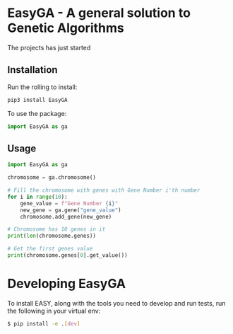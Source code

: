 # EasyGA - A general solution to Genetic Algorithms

The projects has just started

## Installation

Run the rolling to install:

```Python
pip3 install EasyGA
```

To use the package:
```python
import EasyGA as ga
```

## Usage

```python
import EasyGA as ga

chromosome = ga.chromosome()

# Fill the chromosome with genes with Gene Number i'th number 
for i in range(10):
    gene_value = f"Gene Number {i}"
    new_gene = ga.gene("gene_value")
    chromosome.add_gene(new_gene)

# Chromosome has 10 genes in it
print(len(chromosome.genes))

# Get the first genes value
print(chromosome.genes[0].get_value())

```

# Developing EasyGA

To install EASY, along with the tools you need to develop and run tests, run the following in your virtual env:

```bash
$ pip install -e .[dev]
```
